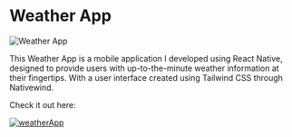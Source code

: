 # Weather App
![Weather App](https://github.com/venomspood/weatherApp/assets/139300806/12598909-3113-4eba-8004-60648aa76104)


This Weather App is a mobile application I developed using React Native, designed to provide users with up-to-the-minute weather information at their fingertips. With a user interface created using Tailwind CSS through Nativewind.

Check it out here:

[![weatherApp](https://img.youtube.com/vi/YGPit8aMIv8/0.jpg)](https://www.youtube.com/watch?v=YGPit8aMIv8&ab_channel=traf)
